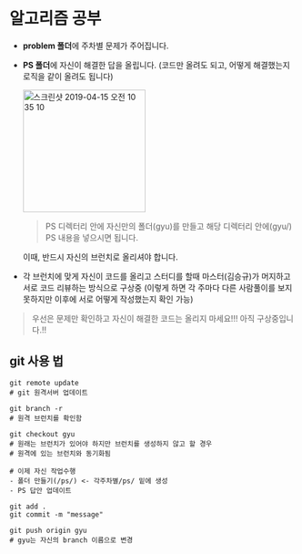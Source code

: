 # 알고리즘 공부

- **problem 폴더**에 주차별 문제가 주어집니다.

- **PS 폴더**에 자신이 해결한 답을 올립니다. 
  (코드만 올려도 되고, 어떻게 해결했는지 로직을 같이 올려도 됩니다)
 
  <img width="215" alt="스크린샷 2019-04-15 오전 10 35 10" src="https://user-images.githubusercontent.com/45627868/56102799-4cbae680-5f6a-11e9-86b9-a4d74d47ea57.png">
  
  > PS 디렉터리 안에 자신만의 폴더(gyu)를 만들고 해당 디렉터리 안에(gyu/) PS 내용을 넣으시면 됩니다. 
  
  이때, 반드시 자신의 브런치로 올리셔야 합니다.
  
  
- 각 브런치에 맞게 자신이 코드를 올리고 스터디를 할때 마스터(김승규)가 머지하고 서로 코드 리뷰하는 방식으로 구상중
(이렇게 하면 각 주마다 다른 사람풀이를 보지 못하지만 이후에 서로 어떻게 작성했는지 확인 가능)

> 우선은 문제만 확인하고 자신이 해결한 코드는 올리지 마세요!!! 
> 아직 구상중입니다.!! 


## git 사용 법

```shell
git remote update
# git 원격서버 업데이트 

git branch -r
# 원격 브런치를 확인함

git checkout gyu
# 원래는 브런치가 있어야 하지만 브런치를 생성하지 않고 할 경우 
# 원격에 있는 브런치와 동기화됨

# 이제 자신 작업수행
- 폴더 만들기(/ps/) <- 각주차별/ps/ 밑에 생성
- PS 답안 업데이트

git add .
git commit -m "message"

git push origin gyu
# gyu는 자신의 branch 이름으로 변경
```
